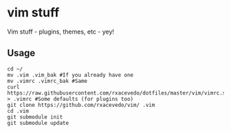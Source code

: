 vim stuff
===

Vim stuff - plugins, themes, etc - yey!

## Usage
```
cd ~/
mv .vim .vim_bak #If you already have one
mv .vimrc .vimrc_bak #Same
curl https://raw.githubusercontent.com/rxacevedo/dotfiles/master/vim/vimrc.symlink > .vimrc #Some defaults (for plugins too)
git clone https://github.com/rxacevedo/vim/ .vim
cd .vim
git submodule init
git submodule update
```
